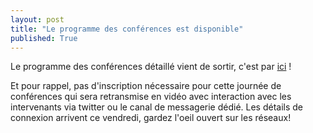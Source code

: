 ```yaml
---
layout: post
title: "Le programme des conférences est disponible"
published: True
---
```


Le programme des conférences détaillé vient de sortir, c'est par [ici](/z20_programme.html) !

Et pour rappel, pas d'inscription nécessaire pour cette journée de conférences qui sera retransmise en vidéo avec interaction avec les intervenants via twitter ou le canal de messagerie dédié. 
Les détails de connexion arrivent ce vendredi, gardez l'oeil ouvert sur les réseaux!  